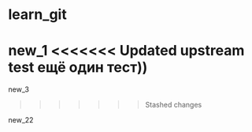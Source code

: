 # learn_git

new_1
<<<<<<< Updated upstream
test
ещё один тест))
=======

new_3
>>>>>>> Stashed changes

new_22